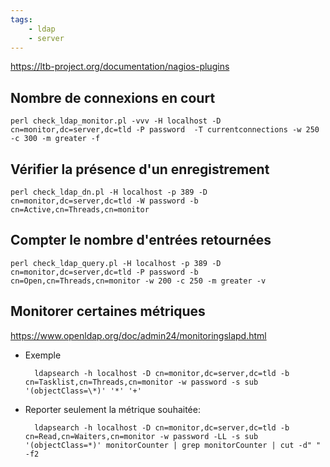 ```yaml
---
tags:
    - ldap
    - server
---
```


https://ltb-project.org/documentation/nagios-plugins

## Nombre de connexions en court

    perl check_ldap_monitor.pl -vvv -H localhost -D cn=monitor,dc=server,dc=tld -P password  -T currentconnections -w 250 -c 300 -m greater -f

## Vérifier la présence d'un enregistrement

    perl check_ldap_dn.pl -H localhost -p 389 -D cn=monitor,dc=server,dc=tld -W password -b cn=Active,cn=Threads,cn=monitor

## Compter le nombre d'entrées retournées

    perl check_ldap_query.pl -H localhost -p 389 -D cn=monitor,dc=server,dc=tld -P password -b cn=Open,cn=Threads,cn=monitor -w 200 -c 250 -m greater -v

## Monitorer certaines métriques

https://www.openldap.org/doc/admin24/monitoringslapd.html

* Exemple

        ldapsearch -h localhost -D cn=monitor,dc=server,dc=tld -b cn=Tasklist,cn=Threads,cn=monitor -w password -s sub '(objectClass=\*)' '*' '+'

* Reporter seulement la métrique souhaitée:

        ldapsearch -h localhost -D cn=monitor,dc=server,dc=tld -b cn=Read,cn=Waiters,cn=monitor -w password -LL -s sub '(objectClass=*)' monitorCounter | grep monitorCounter | cut -d" " -f2